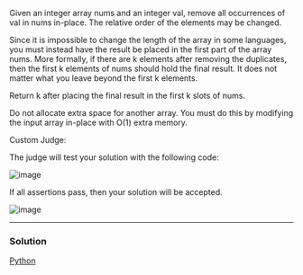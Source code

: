 Given an integer array nums and an integer val, remove all occurrences of val in nums in-place. The relative order of the elements may be changed.

Since it is impossible to change the length of the array in some languages, you must instead have the result be placed in the first part of the array nums. More formally, if there are k elements after removing the duplicates, then the first k elements of nums should hold the final result. It does not matter what you leave beyond the first k elements.

Return k after placing the final result in the first k slots of nums.

Do not allocate extra space for another array. You must do this by modifying the input array in-place with O(1) extra memory.

Custom Judge:

The judge will test your solution with the following code:

![image](https://user-images.githubusercontent.com/22523309/170542651-77f7eeab-8005-401e-8f70-5c54cea9b633.png)

If all assertions pass, then your solution will be accepted.

![image](https://user-images.githubusercontent.com/22523309/170542842-09b857c9-36e1-4c46-afe1-52b1797e856e.png)

<hr>
<h3> Solution </h3>
<a href="https://github.com/anikpuranik/LeetCode/blob/main/Python/Problem%2027:%20Remove%20Element.md">Python</a>
